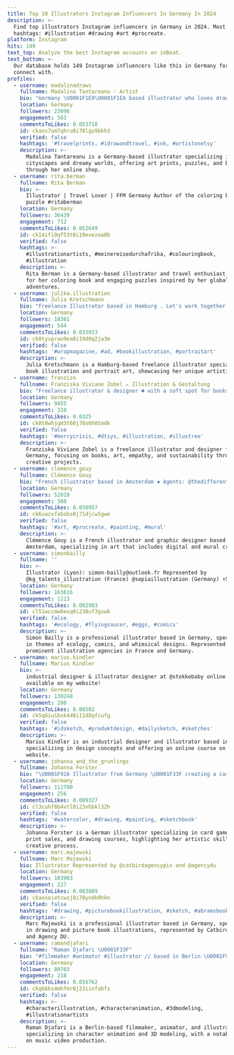 ```yaml
---
title: Top 10 Illustrators Instagram Influencers In Germany In 2024
description: >-
  Find top illustrators Instagram influencers in Germany in 2024. Most popular
  hashtags: #illustration #drawing #art #procreate.
platform: Instagram
hits: 149
text_top: Analyze the best Instagram accounts on inBeat.
text_bottom: >-
  Our database holds 149 Instagram influencers like this in Germany for you to
  connect with.
profiles:
  - username: madalinadraws
    fullname: Madalina Tantareanu ♡ Artist
    bio: "Germany \U0001F1E9\U0001F1EA based illustrator who loves drawing magical cities and dreamy worlds. \U0001F3A8 SHOP art prints, puzzles & books\U0001F447\U0001F3FB"
    location: Germany
    followers: 23096
    engagement: 563
    commentsToLikes: 0.053718
    id: ckaos7um7qhru0i78lgu9bkh3
    verified: false
    hashtags: '#travelprints, #idrawandtravel, #ink, #artistonetsy'
    description: >-
      Madalina Tantareanu is a Germany-based illustrator specializing in magical
      cityscapes and dreamy worlds, offering art prints, puzzles, and books
      through her online shop.
  - username: rita.berman
    fullname: Rita Berman
    bio: >-
      Illustrator | Travel Lover | FFM Germany Author of the coloring book &
      puzzle #ritaberman
    location: Germany
    followers: 36439
    engagement: 712
    commentsToLikes: 0.052649
    id: ck14ifi9qf53t0i19evezoa8b
    verified: false
    hashtags: >-
      #illustrationartists, #meinereisedurchafrika, #colouringbook,
      #illustration
    description: >-
      Rita Berman is a Germany-based illustrator and travel enthusiast, known
      for her coloring book and engaging puzzles inspired by her global
      adventures.
  - username: julika.illustration
    fullname: Julia Kretschmann
    bio: "Freelance Illustrator based in Hamburg . Let's work together \U0001F48C hej@kretschmann.ink"
    location: Germany
    followers: 18361
    engagement: 544
    commentsToLikes: 0.033913
    id: ck0tyvprao9ea0i19d0q2ja3m
    verified: false
    hashtags: '#wrapmagazine, #ad, #bookillustration, #portraitart'
    description: >-
      Julia Kretschmann is a Hamburg-based freelance illustrator specializing in
      book illustration and portrait art, showcasing her unique artistic style.
  - username: franzizo
    fullname: Franziska Viviane Zobel ✏️ Illustration & Gestaltung
    bio: "Freelance illustrator & designer ☻ with a soft spot for books, art, empathy & sustainability Get my art book «Vielleicht wird alles viel leichter» \U0001F4D6↡"
    location: Germany
    followers: 9455
    engagement: 310
    commentsToLikes: 0.0325
    id: ck8t8whjqm3t60j78x6h0tmdk
    verified: false
    hashtags: '#merrycrisis, #dtiys, #illustration, #illustree'
    description: >-
      Franziska Viviane Zobel is a freelance illustrator and designer from
      Germany, focusing on books, art, empathy, and sustainability through her
      creative projects.
  - username: clemence_gouy
    fullname: Clémence Gouy
    bio: "French illustrator based in Amsterdam ✸ Agents: @thedifferentfolk \U0001F1EC\U0001F1E7 & @creasenso\U0001F1EB\U0001F1F7 \U0001F48C hello@clemgouy.com Also graphic designer: @clemgouy"
    location: Germany
    followers: 52010
    engagement: 300
    commentsToLikes: 0.030957
    id: ck6uazxfa6obs0j71djcw5gwe
    verified: false
    hashtags: '#art, #procreate, #painting, #mural'
    description: >-
      Clémence Gouy is a French illustrator and graphic designer based in
      Amsterdam, specializing in art that includes digital and mural creations.
  - username: simonbailly
    fullname: ''
    bio: >-
      Illustrator (Lyon): simon-bailly@outlook.fr Represented by
      @kg_talents_illustration (France) @sepiaillustration (Germany) ⬇️SHOP⬇️
    location: Germany
    followers: 163616
    engagement: 1213
    commentsToLikes: 0.002983
    id: cl51wccmw0exq0i238uf3gswb
    verified: false
    hashtags: '#ecology, #flyingsaucer, #eggs, #comics'
    description: >-
      Simon Bailly is a professional illustrator based in Germany, specializing
      in themes of ecology, comics, and whimsical designs. Represented by
      prominent illustration agencies in France and Germany.
  - username: marius.kindler
    fullname: Marius Kindler
    bio: >-
      industrial designer & illustrator designer at @stokkebaby online course
      available on my website!
    location: Germany
    followers: 130248
    engagement: 280
    commentsToLikes: 0.00502
    id: ck5q6iuibxk440i11d8qfcufg
    verified: false
    hashtags: '#idsketch, #produktdesign, #dailysketch, #sketches'
    description: >-
      Marius Kindler is an industrial designer and illustrator based in Germany,
      specializing in design concepts and offering an online course on his
      website.
  - username: johanna_and_the_grunlings
    fullname: Johanna Forster
    bio: "\U0001F916 Illustrator from Germany \U0001F33F creating a card game @grunlinggames \U0001F3A8 selling prints, originals & more \U0001F469\U0001F3FB‍\U0001F3A8 check out my drawing course"
    location: Germany
    followers: 112790
    engagement: 256
    commentsToLikes: 0.009327
    id: cl3cuhf8b4vtl0i23xhbkl32h
    verified: false
    hashtags: '#watercolor, #drawing, #painting, #sketchbook'
    description: >-
      Johanna Forster is a German illustrator specializing in card game design,
      print sales, and drawing courses, highlighting her artistic skills and
      creative process.
  - username: marc.majewski
    fullname: Marc Majewski
    bio: Illustrator Represented by @catbirdagencypix and @agencydu
    location: Germany
    followers: 103903
    engagement: 227
    commentsToLikes: 0.003889
    id: ckaoxeietcwzj0i78yndk0hkn
    verified: false
    hashtags: '#drawing, #picturebookillustration, #sketch, #abramsbook'
    description: >-
      Marc Majewski is a professional illustrator based in Germany, specializing
      in drawing and picture book illustrations, represented by Catbird Agency
      and Agency DU.
  - username: ramandjafari
    fullname: "Raman Djafari \U0001F33F"
    bio: "#filmmaker #animator #illustrator // based in Berlin \U0001F90Dnew music video for @ashnikko :"
    location: Germany
    followers: 80703
    engagement: 218
    commentsToLikes: 0.016762
    id: ckq66ks4mhfmr0j23iinfabfz
    verified: false
    hashtags: >-
      #characterillustration, #characteranimation, #3dmodeling,
      #illustrationartists
    description: >-
      Raman Djafari is a Berlin-based filmmaker, animator, and illustrator,
      specializing in character animation and 3D modeling, with a notable focus
      on music video production.
---
```


